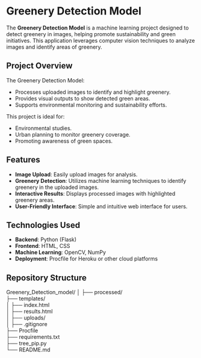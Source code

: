 # Greenery Detection Model

The **Greenery Detection Model** is a machine learning project designed to detect greenery in images, helping promote sustainability and green initiatives. This application leverages computer vision techniques to analyze images and identify areas of greenery.

## Project Overview

The Greenery Detection Model:
- Processes uploaded images to identify and highlight greenery.
- Provides visual outputs to show detected green areas.
- Supports environmental monitoring and sustainability efforts.

This project is ideal for:
- Environmental studies.
- Urban planning to monitor greenery coverage.
- Promoting awareness of green spaces.

## Features

- **Image Upload**: Easily upload images for analysis.
- **Greenery Detection**: Utilizes machine learning techniques to identify greenery in the uploaded images.
- **Interactive Results**: Displays processed images with highlighted greenery areas.
- **User-Friendly Interface**: Simple and intuitive web interface for users.

## Technologies Used

- **Backend**: Python (Flask)
- **Frontend**: HTML, CSS
- **Machine Learning**: OpenCV, NumPy
- **Deployment**: Procfile for Heroku or other cloud platforms

## Repository Structure
Greenery_Detection_model/
│
├── processed/               
├── templates/             
│   ├── index.html              
│   ├── results.html           
│
├── uploads/                  
│
├── .gitignore                  
├── Procfile                    
├── requirements.txt            
├── tree_pip.py                 
└── README.md                   
